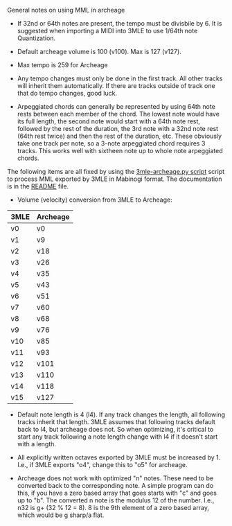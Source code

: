 General notes on using MML in archeage

* If 32nd or 64th notes are present, the tempo must be divisbile by 6. It is suggested when importing a MIDI into 3MLE to use 1/64th note Quantization.

* Default archeage volume is 100 (v100).  Max is 127 (v127).

* Max tempo is 259 for Archeage

* Any tempo changes must only be done in the first track.  All other tracks will inherit them automatically.  If there are tracks outside of track one that do tempo changes, good luck.

* Arpeggiated chords can generally be represented by using 64th note rests between each member of the chord.  The lowest note would have its full length, the second note would start with a 64th note rest, followed by the rest of the duration, the 3rd note with a 32nd note rest (64th rest twice) and then the rest of the duration, etc.  These obviously take one track per note, so a 3-note arpeggiated chord requires 3 tracks.  This works well with sixtheen note up to whole note arpeggiated chords.


The following items are all fixed by using the [3mle-archeage.py script](https://raw.githubusercontent.com/kernighan/archeage-3mle/main/3mle-archeage.py) script to process MML exported by 3MLE in Mabinogi format. The documentation is in the [README](README.md) file.

*  Volume (velocity) conversion from 3MLE to Archeage:

| 3MLE | Archeage |
| ---- | -------- |
| v0   | v0       |
| v1   | v9       |
| v2   | v18      |
| v3   | v26      |
| v4   | v35      |
| v5   | v43      |
| v6   | v51      |
| v7   | v60      |
| v8   | v68      |
| v9   | v76      |
| v10  | v85      |
| v11  | v93      |
| v12  | v101     |
| v13  | v110     |
| v14  | v118     |
| v15  | v127     |

* Default note length is 4 (l4).  If any track changes the length, all following tracks inherit that length. 3MLE assumes that following tracks default back to l4, but archeage does not. So when optimizing, it's critical to start any track following a note length change with l4 if it doesn't start with a length.

* All explicitly written octaves exported by 3MLE must be increased by 1.  I.e., if 3MLE exports "o4", change this to "o5" for archeage.

* Archeage does not work with optimized "n" notes.  These need to be converted back to the corresponding note. A simple program can do this, if you have a zero based array that goes starts with "c" and goes up to "b".  The converted n note is the modulus 12 of the number.  I.e., n32 is g+ (32 % 12 = 8). 8 is the 9th element of a zero based array, which would be g sharp/a flat.
